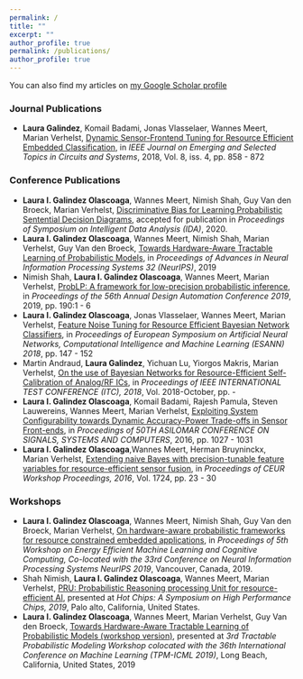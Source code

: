 ```yaml
---
permalink: /
title: ""
excerpt: ""
author_profile: true
permalink: /publications/
author_profile: true
---
```


You can also find my articles on [my Google Scholar profile](https://scholar.google.be/citations?user=GTs84OAAAAAJ&hl=en)


### Journal Publications
* __Laura Galindez__, Komail Badami, Jonas Vlasselaer, Wannes Meert, Marian Verhelst, [Dynamic Sensor-Frontend Tuning for Resource Efficient Embedded Classification](https://limo.libis.be/primo-explore/fulldisplay?docid=LIRIAS1993681&context=L&vid=Lirias&search_scope=Lirias&tab=default_tab&lang=en_US), in _IEEE Journal on Emerging and Selected Topics in Circuits and Systems_, 2018, Vol. 8, iss. 4, pp. 858 - 872

### Conference Publications
* __Laura I. Galindez Olascoaga__, Wannes Meert, Nimish Shah, Guy Van den Broeck, Marian Verhelst, [Discriminative Bias for Learning Probabilistic Sentential Decision Diagrams](https://github.com/laurago894/laurago894.github.io/blob/master/files/IDA_2020_paper_100.pdf), accepted for publication in _Proceedings of Symposium on Intelligent Data Analysis (IDA)_, 2020.
* __Laura I. Galindez Olascoaga__, Wannes Meert, Nimish Shah, Marian Verhelst, Guy Van den Broeck, [Towards Hardware-Aware Tractable Learning of Probabilistic Models](https://papers.nips.cc/paper/9525-towards-hardware-aware-tractable-learning-of-probabilistic-models.pdf), in _Proceedings of Advances in Neural Information Processing Systems 32 (NeurIPS)_, 2019
* Nimish Shah, __Laura I. Galindez Olascoaga__, Wannes Meert, Marian Verhelst, [ProbLP: A framework for low-precision probabilistic inference](https://limo.libis.be/primo-explore/fulldisplay?docid=LIRIAS2820579&context=L&vid=Lirias&search_scope=Lirias&tab=default_tab&lang=en_US), in _Proceedings of the 56th Annual Design Automation Conference 2019_, 2019, pp. 190:1 - 6
* __Laura I. Galindez Olascoaga__, Jonas Vlasselaer, Wannes Meert, Marian Verhelst, [Feature Noise Tuning for Resource Efficient Bayesian Network Classifiers](https://www.elen.ucl.ac.be/Proceedings/esann/esannpdf/es2018-53.pdf), in _Proceedings of European Symposium on Artificial Neural Networks, Computational Intelligence and Machine Learning (ESANN) 2018_, pp. 147 - 152
* Martin Andraud, __Laura Galindez__, Yichuan Lu, Yiorgos Makris, Marian Verhelst, [On the use of Bayesian Networks for Resource-Efficient Self-Calibration of Analog/RF ICs](https://limo.libis.be/primo-explore/fulldisplay?docid=LIRIAS2378974&context=L&vid=Lirias&search_scope=Lirias&tab=default_tab&lang=en_US), in _Proceedings of IEEE INTERNATIONAL TEST CONFERENCE (ITC), 2018_, Vol. 2018-October, pp. -
* __Laura I. Galindez Olascoaga__, Komail Badami, Rajesh Pamula, Steven Lauwereins, Wannes Meert, Marian Verhelst, [Exploiting System Configurability towards Dynamic Accuracy-Power Trade-offs in Sensor Front-ends](https://limo.libis.be/primo-explore/fulldisplay?docid=LIRIAS1190418&context=L&vid=Lirias&search_scope=Lirias&tab=default_tab&lang=en_US), in _Proceedings of 50TH ASILOMAR CONFERENCE ON SIGNALS, SYSTEMS AND COMPUTERS_, 2016, pp. 1027 - 1031
* __Laura I. Galindez Olascoaga__,Wannes Meert, Herman Bruyninckx, Marian Verhelst, [Extending naive Bayes with precision-tunable feature variables for resource-efficient sensor fusion](http://ceur-ws.org/Vol-1724/paper4.pdf), in _Proceedings of CEUR Workshop Proceedings, 2016_, Vol. 1724, pp. 23 - 30

### Workshops
* __Laura I. Galindez Olascoaga__, Wannes Meert, Nimish Shah, Guy Van den Broeck, Marian Verhelst, [On hardware-aware probabilistic frameworks for resource constrained embedded applications](https://www.emc2-workshop.com/assets/docs/neurips-19/emc2-neurips19-paper-38.pdf),  in _Proceedings of 5th Workshop on Energy Efficient Machine Learning and Cognitive Computing, Co-located with the 33rd Conference on Neural Information Processing Systems NeurIPS 2019_, Vancouver, Canada, 2019.
* Shah Nimish, __Laura I. Galindez Olascoaga__, Wannes Meert, Marian Verhelst, [PRU: Probabilistic Reasoning processing Unit for resource-efficient AI](https://limo.libis.be/primo-explore/fulldisplay?docid=LIRIAS2850121&context=L&vid=Lirias&search_scope=Lirias&tab=default_tab&lang=en_US), presented at _Hot Chips: A Symposium on High Performance Chips, 2019_, Palo alto, California, United States.
* __Laura I. Galindez Olascoaga__, Wannes Meert, Marian Verhelst, Guy Van den Broeck, [Towards Hardware-Aware Tractable Learning of Probabilistic Models (workshop version)](https://drive.google.com/file/d/1Sj6BGosK5d56JOXHvpob1B6P8ZivQesg/view), presented at _3rd Tractable Probabilistic Modeling Workshop colocated with the 36th International Conference on Machine Learning (TPM-ICML 2019)_, Long Beach, California, United States, 2019



